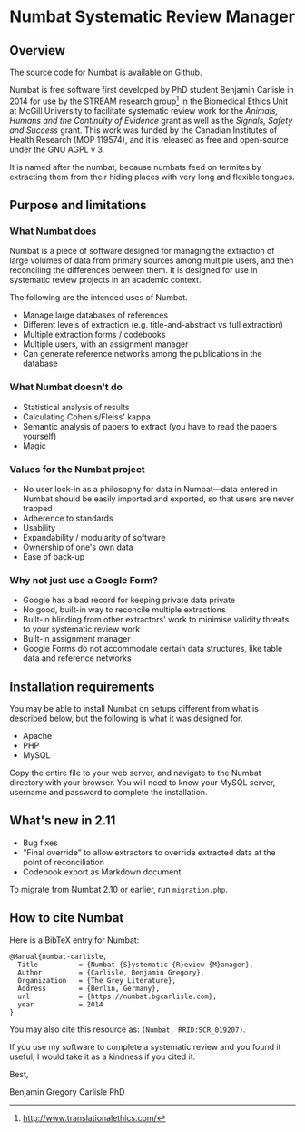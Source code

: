 # Numbat Systematic Review Manager

## Overview

The source code for Numbat is available on [Github](https://github.com/bgcarlisle/Numbat "Numbat Github").

Numbat is free software first developed by PhD student Benjamin Carlisle in 2014 for use by the STREAM research group[^1] in the Biomedical Ethics Unit at McGill University to facilitate systematic review work for the *Animals, Humans and the Continuity of Evidence* grant as well as the *Signals, Safety and Success* grant. This work was funded by the Canadian Institutes of Health Research (MOP 119574), and it is released as free and open-source under the GNU AGPL v 3.

It is named after the numbat, because numbats feed on termites by extracting them from their hiding places with very long and flexible tongues.

[^1]: <http://www.translationalethics.com/>

## Purpose and limitations

### What Numbat does

Numbat is a piece of software designed for managing the extraction of large volumes of data from primary sources among multiple users, and then reconciling the differences between them. It is designed for use in systematic review projects in an academic context.

The following are the intended uses of Numbat.

* Manage large databases of references
* Different levels of extraction (e.g. title-and-abstract vs full extraction)
* Multiple extraction forms / codebooks
* Multiple users, with an assignment manager
* Can generate reference networks among the publications in the database

### What Numbat doesn't do

* Statistical analysis of results
* Calculating Cohen's/Fleiss' kappa
* Semantic analysis of papers to extract (you have to read the papers yourself)
* Magic

### Values for the Numbat project

* No user lock-in as a philosophy for data in Numbat—data entered in Numbat should be easily imported and exported, so that users are never trapped
* Adherence to standards
* Usability
* Expandability / modularity of software
* Ownership of one's own data
* Ease of back-up

### Why not just use a Google Form?

* Google has a bad record for keeping private data private
* No good, built-in way to reconcile multiple extractions
* Built-in blinding from other extractors' work to minimise validity threats to your systematic review work
* Built-in assignment manager
* Google Forms do not accommodate certain data structures, like table data and reference networks

## Installation requirements

You may be able to install Numbat on setups different from what is described below, but the following is what it was designed for.

* Apache
* PHP
* MySQL

Copy the entire file to your web server, and navigate to the Numbat directory with your browser. You will need to know your MySQL server, username and password to complete the installation.

## What's new in 2.11

* Bug fixes
* "Final override" to allow extractors to override extracted data at the point of reconciliation
* Codebook export as Markdown document

To migrate from Numbat 2.10 or earlier, run `migration.php`.

## How to cite Numbat

Here is a BibTeX entry for Numbat:

```
@Manual{numbat-carlisle,
  Title          = {Numbat {S}ystematic {R}eview {M}anager},
  Author         = {Carlisle, Benjamin Gregory},
  Organization   = {The Grey Literature},
  Address        = {Berlin, Germany},
  url            = {https://numbat.bgcarlisle.com},
  year           = 2014
}
```

You may also cite this resource as: `(Numbat, RRID:SCR_019207)`.

If you use my software to complete a systematic review and you found it useful, I would take it as a kindness if you cited it. 

Best,

Benjamin Gregory Carlisle PhD
